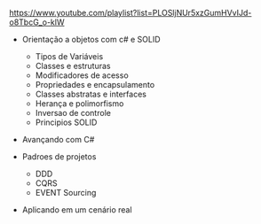 https://www.youtube.com/playlist?list=PLOSljNUr5xzGumHVvIJd-o8TbcG_o-klW

- Orientação a objetos com c# e SOLID

  - Tipos de Variáveis
  - Classes e estruturas
  - Modificadores de acesso
  - Propriedades e encapsulamento
  - Classes abstratas e interfaces
  - Herança e polimorfismo
  - Inversao de controle
  - Principios SOLID

- Avançando com C#
- Padroes de projetos

  - DDD
  - CQRS
  - EVENT Sourcing

- Aplicando em um cenário real
